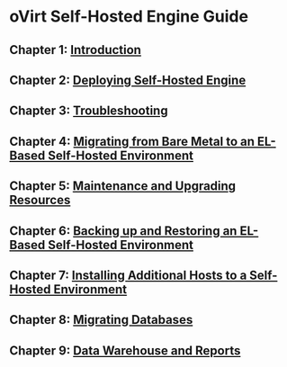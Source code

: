 # oVirt Self-Hosted Engine Guide

## Chapter 1: [Introduction](chap-Introduction)

## Chapter 2: [Deploying Self-Hosted Engine](chap-Deploying_Self-Hosted_Engine)

## Chapter 3: [Troubleshooting](chap-Troubleshooting)

## Chapter 4: [Migrating from Bare Metal to an EL-Based Self-Hosted Environment](chap-Migrating_from_Bare_Metal_to_an_EL-Based_Self-Hosted_Environment)

## Chapter 5: [Maintenance and Upgrading Resources](chap-Maintenance_and_Upgrading_Resources)

## Chapter 6: [Backing up and Restoring an EL-Based Self-Hosted Environment](chap-Backing_up_and_Restoring_an_EL-Based_Self-Hosted_Environment)

## Chapter 7: [Installing Additional Hosts to a Self-Hosted Environment](chap-Installing_Additional_Hosts_to_a_Self-Hosted_Environment)

## Chapter 8: [Migrating Databases](chap-Migrating_Databases)

## Chapter 9: [Data Warehouse and Reports](chap-Data_Warehouse_and_Reports)
